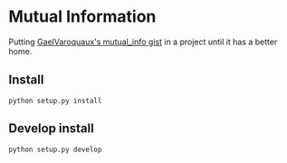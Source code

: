 # Mutual Information

Putting [GaelVaroquaux's mutual_info gist](https://gist.github.com/GaelVaroquaux/ead9898bd3c973c40429) in a project until it has a better home.

## Install

    python setup.py install

## Develop install

    python setup.py develop
